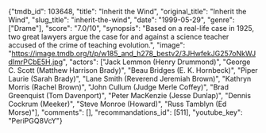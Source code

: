 {"tmdb_id": 103648, "title": "Inherit the Wind", "original_title": "Inherit the Wind", "slug_title": "inherit-the-wind", "date": "1999-05-29", "genre": ["Drame"], "score": "7.0/10", "synopsis": "Based on a real-life case in 1925, two great lawyers argue the case for and against a science teacher accused of the crime of teaching evolution.", "image": "https://image.tmdb.org/t/p/w185_and_h278_bestv2/3JHwfekJG257oNkWJdImrPCbE5H.jpg", "actors": ["Jack Lemmon (Henry Drummond)", "George C. Scott (Matthew Harrison Brady)", "Beau Bridges (E. K. Hornbeck)", "Piper Laurie (Sarah Brady)", "Lane Smith (Reverend Jeremiah Brown)", "Kathryn Morris (Rachel Brown)", "John Cullum (Judge Merle Coffey)", "Brad Greenquist (Tom Davenport)", "Peter MacKenzie (Jesse Dunlap)", "Dennis Cockrum (Meeker)", "Steve Monroe (Howard)", "Russ Tamblyn (Ed Morse)"], "comments": [], "recommandations_id": [511], "youtube_key": "PeriPGQ8VcY"}